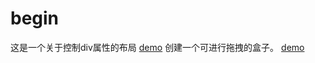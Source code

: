 # begin 
这是一个关于控制div属性的布局
 [demo](https://chundaodao.github.io/begin/Mytext/01.html) 
 创建一个可进行拖拽的盒子。
[demo](https://github.com/chundaodao/begin/blob/master/Mytext/index.html)
